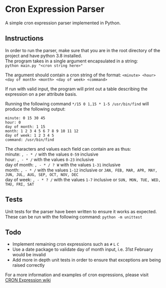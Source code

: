# Cron Expression Parser

A simple cron expression parser implemented in Python. 

## Instructions
In order to run the parser, make sure that you are in the root directory of the project and have python 3.8 installed.  
The program takes in a single argument encapsulated in a string:  
`python main.py "<cron string here>"`

The argument should contain a cron string of the format:
`<minute> <hour> <day of month> <month> <day of week> <command>`

If run with valid input, the program will print out a table describing the expression on a per attribute basis.

Running the following command `*/15 0 1,15 * 1-5 /usr/bin/find` will produce the following output:
```
minute: 0 15 30 45  
hour: 0  
day of month: 1 15  
month: 1 2 3 4 5 6 7 8 9 10 11 12  
day of week: 1 2 3 4 5  
command: /usr/bin/find
```

The characters and values each field can contain are as thus:  
minute: `, - * /` with the values `0-59` inclusive  
hour: `, - * /` with the values `0-23` inclusive  
day of month: `, - * / ? W` with the values `1-31` inclusive  
month: `, - * /` with the values `1-12` inclusive or `JAN, FEB, MAR, APR, MAY, JUN, JUL, AUG, SEP, OCT, NOV, DEC`  
day of week: `, - * ? /` with the values `1-7` inclusive or `SUN, MON, TUE, WED, THU, FRI, SAT`  

## Tests
Unit tests for the parser have been written to ensure it works as expected. These can be run with the following command:
`python -m unittest`

## Todo
- Implement remaining cron expressions such as `#` `L` `C`
- Use a date package to validate day of month input, i.e. 31st February would be invalid  
- Add more in depth unit tests in order to ensure that exceptions are being raised correctly

For a more information and examples of cron expressions, please visit [CRON Expression wiki](https://en.wikipedia.org/wiki/Cron)
